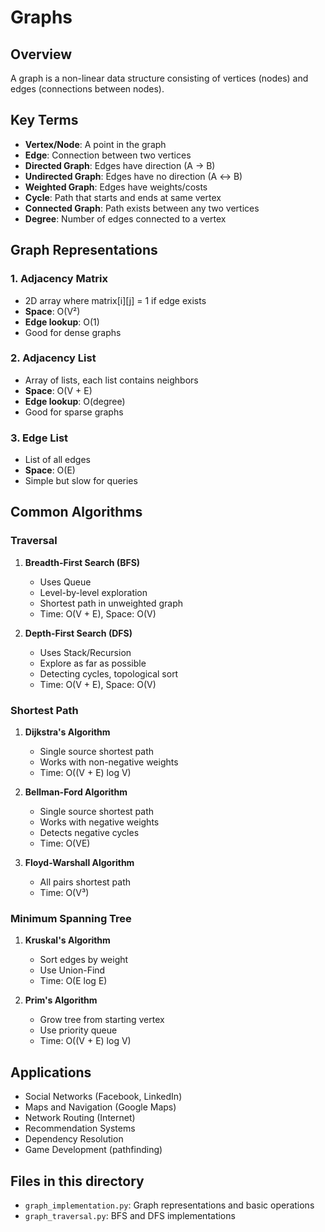 # Graphs

## Overview
A graph is a non-linear data structure consisting of vertices (nodes) and edges (connections between nodes).

## Key Terms
- **Vertex/Node**: A point in the graph
- **Edge**: Connection between two vertices
- **Directed Graph**: Edges have direction (A → B)
- **Undirected Graph**: Edges have no direction (A ↔ B)
- **Weighted Graph**: Edges have weights/costs
- **Cycle**: Path that starts and ends at same vertex
- **Connected Graph**: Path exists between any two vertices
- **Degree**: Number of edges connected to a vertex

## Graph Representations

### 1. Adjacency Matrix
- 2D array where matrix[i][j] = 1 if edge exists
- **Space**: O(V²)
- **Edge lookup**: O(1)
- Good for dense graphs

### 2. Adjacency List
- Array of lists, each list contains neighbors
- **Space**: O(V + E)
- **Edge lookup**: O(degree)
- Good for sparse graphs

### 3. Edge List
- List of all edges
- **Space**: O(E)
- Simple but slow for queries

## Common Algorithms

### Traversal
1. **Breadth-First Search (BFS)**
   - Uses Queue
   - Level-by-level exploration
   - Shortest path in unweighted graph
   - Time: O(V + E), Space: O(V)

2. **Depth-First Search (DFS)**
   - Uses Stack/Recursion
   - Explore as far as possible
   - Detecting cycles, topological sort
   - Time: O(V + E), Space: O(V)

### Shortest Path
1. **Dijkstra's Algorithm**
   - Single source shortest path
   - Works with non-negative weights
   - Time: O((V + E) log V)

2. **Bellman-Ford Algorithm**
   - Single source shortest path
   - Works with negative weights
   - Detects negative cycles
   - Time: O(VE)

3. **Floyd-Warshall Algorithm**
   - All pairs shortest path
   - Time: O(V³)

### Minimum Spanning Tree
1. **Kruskal's Algorithm**
   - Sort edges by weight
   - Use Union-Find
   - Time: O(E log E)

2. **Prim's Algorithm**
   - Grow tree from starting vertex
   - Use priority queue
   - Time: O((V + E) log V)

## Applications
- Social Networks (Facebook, LinkedIn)
- Maps and Navigation (Google Maps)
- Network Routing (Internet)
- Recommendation Systems
- Dependency Resolution
- Game Development (pathfinding)

## Files in this directory
- `graph_implementation.py`: Graph representations and basic operations
- `graph_traversal.py`: BFS and DFS implementations
